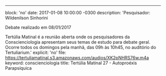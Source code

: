 ---
block: 'no'
date: 2017-01-08 10:00:00 -0300
description: 'Pesquisador: Wildenilson Sinhorini

  Debate realizado em 08/01/2017


  Tertúlia Matinal é a reunião aberta onde os pesquisadores da Conscienciologia apresentam
  seus temas de estudo para debate geral. Ocorre todos os domingos pela manhã, das
  09h às 10h45, no auditório do Tertuliarium.'
explicit: 'no'
file: https://tertuliamatinal.s3.amazonaws.com/audios/XK2pNHRS76w.m4a
keyword: conscienciologia
title: Tertúlia Matinal 27 - Autoproéxis Parapsíquica
